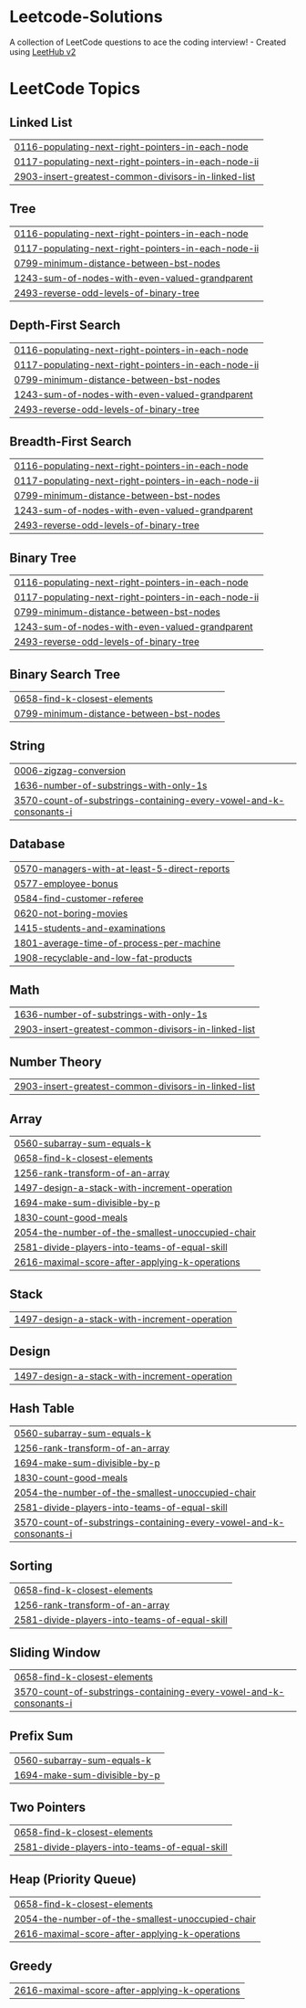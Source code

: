 # Leetcode-Solutions
A collection of LeetCode questions to ace the coding interview! - Created using [LeetHub v2](https://github.com/arunbhardwaj/LeetHub-2.0)

<!---LeetCode Topics Start-->
# LeetCode Topics
## Linked List
|  |
| ------- |
| [0116-populating-next-right-pointers-in-each-node](https://github.com/adrajkumar724/Leetcode-Solutions/tree/master/0116-populating-next-right-pointers-in-each-node) |
| [0117-populating-next-right-pointers-in-each-node-ii](https://github.com/adrajkumar724/Leetcode-Solutions/tree/master/0117-populating-next-right-pointers-in-each-node-ii) |
| [2903-insert-greatest-common-divisors-in-linked-list](https://github.com/adrajkumar724/Leetcode-Solutions/tree/master/2903-insert-greatest-common-divisors-in-linked-list) |
## Tree
|  |
| ------- |
| [0116-populating-next-right-pointers-in-each-node](https://github.com/adrajkumar724/Leetcode-Solutions/tree/master/0116-populating-next-right-pointers-in-each-node) |
| [0117-populating-next-right-pointers-in-each-node-ii](https://github.com/adrajkumar724/Leetcode-Solutions/tree/master/0117-populating-next-right-pointers-in-each-node-ii) |
| [0799-minimum-distance-between-bst-nodes](https://github.com/adrajkumar724/Leetcode-Solutions/tree/master/0799-minimum-distance-between-bst-nodes) |
| [1243-sum-of-nodes-with-even-valued-grandparent](https://github.com/adrajkumar724/Leetcode-Solutions/tree/master/1243-sum-of-nodes-with-even-valued-grandparent) |
| [2493-reverse-odd-levels-of-binary-tree](https://github.com/adrajkumar724/Leetcode-Solutions/tree/master/2493-reverse-odd-levels-of-binary-tree) |
## Depth-First Search
|  |
| ------- |
| [0116-populating-next-right-pointers-in-each-node](https://github.com/adrajkumar724/Leetcode-Solutions/tree/master/0116-populating-next-right-pointers-in-each-node) |
| [0117-populating-next-right-pointers-in-each-node-ii](https://github.com/adrajkumar724/Leetcode-Solutions/tree/master/0117-populating-next-right-pointers-in-each-node-ii) |
| [0799-minimum-distance-between-bst-nodes](https://github.com/adrajkumar724/Leetcode-Solutions/tree/master/0799-minimum-distance-between-bst-nodes) |
| [1243-sum-of-nodes-with-even-valued-grandparent](https://github.com/adrajkumar724/Leetcode-Solutions/tree/master/1243-sum-of-nodes-with-even-valued-grandparent) |
| [2493-reverse-odd-levels-of-binary-tree](https://github.com/adrajkumar724/Leetcode-Solutions/tree/master/2493-reverse-odd-levels-of-binary-tree) |
## Breadth-First Search
|  |
| ------- |
| [0116-populating-next-right-pointers-in-each-node](https://github.com/adrajkumar724/Leetcode-Solutions/tree/master/0116-populating-next-right-pointers-in-each-node) |
| [0117-populating-next-right-pointers-in-each-node-ii](https://github.com/adrajkumar724/Leetcode-Solutions/tree/master/0117-populating-next-right-pointers-in-each-node-ii) |
| [0799-minimum-distance-between-bst-nodes](https://github.com/adrajkumar724/Leetcode-Solutions/tree/master/0799-minimum-distance-between-bst-nodes) |
| [1243-sum-of-nodes-with-even-valued-grandparent](https://github.com/adrajkumar724/Leetcode-Solutions/tree/master/1243-sum-of-nodes-with-even-valued-grandparent) |
| [2493-reverse-odd-levels-of-binary-tree](https://github.com/adrajkumar724/Leetcode-Solutions/tree/master/2493-reverse-odd-levels-of-binary-tree) |
## Binary Tree
|  |
| ------- |
| [0116-populating-next-right-pointers-in-each-node](https://github.com/adrajkumar724/Leetcode-Solutions/tree/master/0116-populating-next-right-pointers-in-each-node) |
| [0117-populating-next-right-pointers-in-each-node-ii](https://github.com/adrajkumar724/Leetcode-Solutions/tree/master/0117-populating-next-right-pointers-in-each-node-ii) |
| [0799-minimum-distance-between-bst-nodes](https://github.com/adrajkumar724/Leetcode-Solutions/tree/master/0799-minimum-distance-between-bst-nodes) |
| [1243-sum-of-nodes-with-even-valued-grandparent](https://github.com/adrajkumar724/Leetcode-Solutions/tree/master/1243-sum-of-nodes-with-even-valued-grandparent) |
| [2493-reverse-odd-levels-of-binary-tree](https://github.com/adrajkumar724/Leetcode-Solutions/tree/master/2493-reverse-odd-levels-of-binary-tree) |
## Binary Search Tree
|  |
| ------- |
| [0658-find-k-closest-elements](https://github.com/adrajkumar724/Leetcode-Solutions/tree/master/0658-find-k-closest-elements) |
| [0799-minimum-distance-between-bst-nodes](https://github.com/adrajkumar724/Leetcode-Solutions/tree/master/0799-minimum-distance-between-bst-nodes) |
## String
|  |
| ------- |
| [0006-zigzag-conversion](https://github.com/adrajkumar724/Leetcode-Solutions/tree/master/0006-zigzag-conversion) |
| [1636-number-of-substrings-with-only-1s](https://github.com/adrajkumar724/Leetcode-Solutions/tree/master/1636-number-of-substrings-with-only-1s) |
| [3570-count-of-substrings-containing-every-vowel-and-k-consonants-i](https://github.com/adrajkumar724/Leetcode-Solutions/tree/master/3570-count-of-substrings-containing-every-vowel-and-k-consonants-i) |
## Database
|  |
| ------- |
| [0570-managers-with-at-least-5-direct-reports](https://github.com/adrajkumar724/Leetcode-Solutions/tree/master/0570-managers-with-at-least-5-direct-reports) |
| [0577-employee-bonus](https://github.com/adrajkumar724/Leetcode-Solutions/tree/master/0577-employee-bonus) |
| [0584-find-customer-referee](https://github.com/adrajkumar724/Leetcode-Solutions/tree/master/0584-find-customer-referee) |
| [0620-not-boring-movies](https://github.com/adrajkumar724/Leetcode-Solutions/tree/master/0620-not-boring-movies) |
| [1415-students-and-examinations](https://github.com/adrajkumar724/Leetcode-Solutions/tree/master/1415-students-and-examinations) |
| [1801-average-time-of-process-per-machine](https://github.com/adrajkumar724/Leetcode-Solutions/tree/master/1801-average-time-of-process-per-machine) |
| [1908-recyclable-and-low-fat-products](https://github.com/adrajkumar724/Leetcode-Solutions/tree/master/1908-recyclable-and-low-fat-products) |
## Math
|  |
| ------- |
| [1636-number-of-substrings-with-only-1s](https://github.com/adrajkumar724/Leetcode-Solutions/tree/master/1636-number-of-substrings-with-only-1s) |
| [2903-insert-greatest-common-divisors-in-linked-list](https://github.com/adrajkumar724/Leetcode-Solutions/tree/master/2903-insert-greatest-common-divisors-in-linked-list) |
## Number Theory
|  |
| ------- |
| [2903-insert-greatest-common-divisors-in-linked-list](https://github.com/adrajkumar724/Leetcode-Solutions/tree/master/2903-insert-greatest-common-divisors-in-linked-list) |
## Array
|  |
| ------- |
| [0560-subarray-sum-equals-k](https://github.com/adrajkumar724/Leetcode-Solutions/tree/master/0560-subarray-sum-equals-k) |
| [0658-find-k-closest-elements](https://github.com/adrajkumar724/Leetcode-Solutions/tree/master/0658-find-k-closest-elements) |
| [1256-rank-transform-of-an-array](https://github.com/adrajkumar724/Leetcode-Solutions/tree/master/1256-rank-transform-of-an-array) |
| [1497-design-a-stack-with-increment-operation](https://github.com/adrajkumar724/Leetcode-Solutions/tree/master/1497-design-a-stack-with-increment-operation) |
| [1694-make-sum-divisible-by-p](https://github.com/adrajkumar724/Leetcode-Solutions/tree/master/1694-make-sum-divisible-by-p) |
| [1830-count-good-meals](https://github.com/adrajkumar724/Leetcode-Solutions/tree/master/1830-count-good-meals) |
| [2054-the-number-of-the-smallest-unoccupied-chair](https://github.com/adrajkumar724/Leetcode-Solutions/tree/master/2054-the-number-of-the-smallest-unoccupied-chair) |
| [2581-divide-players-into-teams-of-equal-skill](https://github.com/adrajkumar724/Leetcode-Solutions/tree/master/2581-divide-players-into-teams-of-equal-skill) |
| [2616-maximal-score-after-applying-k-operations](https://github.com/adrajkumar724/Leetcode-Solutions/tree/master/2616-maximal-score-after-applying-k-operations) |
## Stack
|  |
| ------- |
| [1497-design-a-stack-with-increment-operation](https://github.com/adrajkumar724/Leetcode-Solutions/tree/master/1497-design-a-stack-with-increment-operation) |
## Design
|  |
| ------- |
| [1497-design-a-stack-with-increment-operation](https://github.com/adrajkumar724/Leetcode-Solutions/tree/master/1497-design-a-stack-with-increment-operation) |
## Hash Table
|  |
| ------- |
| [0560-subarray-sum-equals-k](https://github.com/adrajkumar724/Leetcode-Solutions/tree/master/0560-subarray-sum-equals-k) |
| [1256-rank-transform-of-an-array](https://github.com/adrajkumar724/Leetcode-Solutions/tree/master/1256-rank-transform-of-an-array) |
| [1694-make-sum-divisible-by-p](https://github.com/adrajkumar724/Leetcode-Solutions/tree/master/1694-make-sum-divisible-by-p) |
| [1830-count-good-meals](https://github.com/adrajkumar724/Leetcode-Solutions/tree/master/1830-count-good-meals) |
| [2054-the-number-of-the-smallest-unoccupied-chair](https://github.com/adrajkumar724/Leetcode-Solutions/tree/master/2054-the-number-of-the-smallest-unoccupied-chair) |
| [2581-divide-players-into-teams-of-equal-skill](https://github.com/adrajkumar724/Leetcode-Solutions/tree/master/2581-divide-players-into-teams-of-equal-skill) |
| [3570-count-of-substrings-containing-every-vowel-and-k-consonants-i](https://github.com/adrajkumar724/Leetcode-Solutions/tree/master/3570-count-of-substrings-containing-every-vowel-and-k-consonants-i) |
## Sorting
|  |
| ------- |
| [0658-find-k-closest-elements](https://github.com/adrajkumar724/Leetcode-Solutions/tree/master/0658-find-k-closest-elements) |
| [1256-rank-transform-of-an-array](https://github.com/adrajkumar724/Leetcode-Solutions/tree/master/1256-rank-transform-of-an-array) |
| [2581-divide-players-into-teams-of-equal-skill](https://github.com/adrajkumar724/Leetcode-Solutions/tree/master/2581-divide-players-into-teams-of-equal-skill) |
## Sliding Window
|  |
| ------- |
| [0658-find-k-closest-elements](https://github.com/adrajkumar724/Leetcode-Solutions/tree/master/0658-find-k-closest-elements) |
| [3570-count-of-substrings-containing-every-vowel-and-k-consonants-i](https://github.com/adrajkumar724/Leetcode-Solutions/tree/master/3570-count-of-substrings-containing-every-vowel-and-k-consonants-i) |
## Prefix Sum
|  |
| ------- |
| [0560-subarray-sum-equals-k](https://github.com/adrajkumar724/Leetcode-Solutions/tree/master/0560-subarray-sum-equals-k) |
| [1694-make-sum-divisible-by-p](https://github.com/adrajkumar724/Leetcode-Solutions/tree/master/1694-make-sum-divisible-by-p) |
## Two Pointers
|  |
| ------- |
| [0658-find-k-closest-elements](https://github.com/adrajkumar724/Leetcode-Solutions/tree/master/0658-find-k-closest-elements) |
| [2581-divide-players-into-teams-of-equal-skill](https://github.com/adrajkumar724/Leetcode-Solutions/tree/master/2581-divide-players-into-teams-of-equal-skill) |
## Heap (Priority Queue)
|  |
| ------- |
| [0658-find-k-closest-elements](https://github.com/adrajkumar724/Leetcode-Solutions/tree/master/0658-find-k-closest-elements) |
| [2054-the-number-of-the-smallest-unoccupied-chair](https://github.com/adrajkumar724/Leetcode-Solutions/tree/master/2054-the-number-of-the-smallest-unoccupied-chair) |
| [2616-maximal-score-after-applying-k-operations](https://github.com/adrajkumar724/Leetcode-Solutions/tree/master/2616-maximal-score-after-applying-k-operations) |
## Greedy
|  |
| ------- |
| [2616-maximal-score-after-applying-k-operations](https://github.com/adrajkumar724/Leetcode-Solutions/tree/master/2616-maximal-score-after-applying-k-operations) |
<!---LeetCode Topics End-->